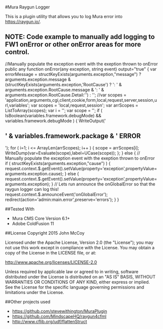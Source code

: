 #Mura Raygun Logger

This is a plugin utility that allows you to log Mura error into https://raygun.io/.

## NOTE: Code example to manually add logging to FW1 onError or other onError areas for more control.
//Manually populate the exception event with the exeption thrown to onError
	public any function onError(any exception, string event) output="true" {
		var errorMessage = structKeyExists(arguments.exception,"message") ? arguments.exception.message & (structKeyExists(arguments.exception,'RootCause') ? ': ' & arguments.exception.RootCause.message & ': ' & arguments.exception.RootCause.Detail:'') : '';
		//var scopes = 'application,arguments,cgi,client,cookie,form,local,request,server,session,url,variables';
		var scopes = 'local,request,session';
		var arrScopes = ListToArray(scopes);
		var i = '';
		var scope = '';
		if ( IsBoolean(variables.framework.debugMode) && variables.framework.debugMode ) {
			WriteOutput('<h2>' & variables.framework.package & ' ERROR</h2>');
			for ( i=1; i <= ArrayLen(arrScopes); i++ ) {
				scope = arrScopes[i];
				WriteDump(var=Evaluate(scope),label=UCase(scope));
			};
		} else {
			// Manually populate the exception event with the exeption thrown to onError
			if ( structKeyExists(arguments.exception,"cause") ) {
				request.context.$.getEvent().setValue(property='exception',propertyValue=arguments.exception.cause);
			} else {
				request.context.$.getEvent().setValue(property='exception',propertyValue=arguments.exception);
			}
			// Lets run announce the onGlobalError so that the raygun logger can log this!
			request.context.$.announceEvent('onGlobalError');
			redirect(action='admin:main.error',preserve='errors');
		}
	}


##Tested With
* Mura CMS Core Version 6.1+
* Adobe ColdFusion 11

##License
Copyright 2015 John McCoy

Licensed under the Apache License, Version 2.0 (the "License"); you may not use this work except in compliance with the License. You may obtain a copy of the License in the LICENSE file, or at:

http://www.apache.org/licenses/LICENSE-2.0

Unless required by applicable law or agreed to in writing, software distributed under the License is distributed on an "AS IS" BASIS, WITHOUT WARRANTIES OR CONDITIONS OF ANY KIND, either express or implied. See the License for the specific language governing permissions and limitations under the License.

##Other projects used
* https://github.com/stevewithington/MuraPlugin
* https://github.com/MindscapeHQ/raygun4cfml
* http://www.cflib.org/udf/flattenStruct